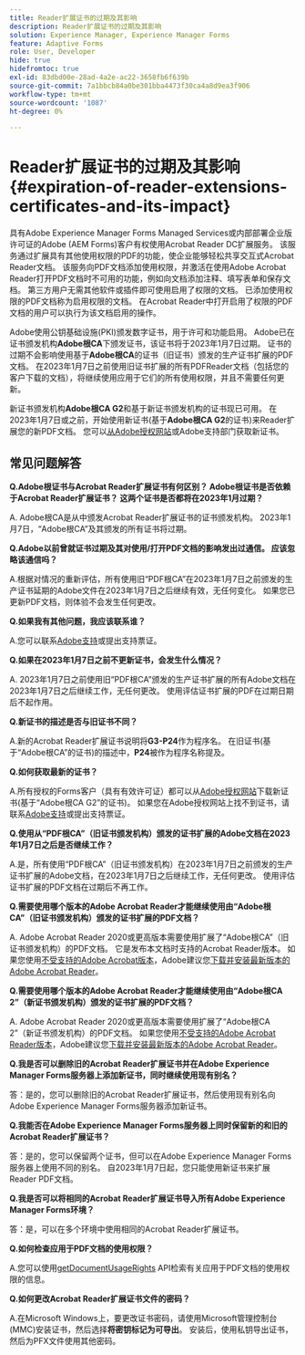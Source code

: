 ```yaml
---
title: Reader扩展证书的过期及其影响
description: Reader扩展证书的过期及其影响
solution: Experience Manager, Experience Manager Forms
feature: Adaptive Forms
role: User, Developer
hide: true
hidefromtoc: true
exl-id: 83dbd00e-28ad-4a2e-ac22-3658fb6f639b
source-git-commit: 7a1bbcb84a0be301bba4473f30ca4a8d9ea3f906
workflow-type: tm+mt
source-wordcount: '1087'
ht-degree: 0%

---
```


# Reader扩展证书的过期及其影响 {#expiration-of-reader-extensions-certificates-and-its-impact}

具有Adobe Experience Manager Forms Managed Services或内部部署企业版许可证的Adobe (AEM Forms)客户有权使用Acrobat Reader DC扩展服务。 该服务通过扩展具有其他使用权限的PDF的功能，使企业能够轻松共享交互式Acrobat Reader文档。 该服务向PDF文档添加使用权限，并激活在使用Adobe Acrobat Reader打开PDF文档时不可用的功能，例如向文档添加注释、填写表单和保存文档。 第三方用户无需其他软件或插件即可使用启用了权限的文档。 已添加使用权限的PDF文档称为启用权限的文档。 在Acrobat Reader中打开启用了权限的PDF文档的用户可以执行为该文档启用的操作。

Adobe使用公钥基础设施(PKI)颁发数字证书，用于许可和功能启用。 Adobe已在证书颁发机构&#x200B;**Adobe根CA**&#x200B;下颁发证书，该证书将于2023年1月7日过期。 证书的过期不会影响使用基于&#x200B;**Adobe根CA**&#x200B;的证书（旧证书）颁发的生产证书扩展的PDF文档。 在2023年1月7日之前使用旧证书扩展的所有PDFReader文档（包括您的客户下载的文档），将继续使用应用于它们的所有使用权限，并且不需要任何更新。

新证书颁发机构&#x200B;**Adobe根CA G2**&#x200B;和基于新证书颁发机构的证书现已可用。 在2023年1月7日或之前，开始使用新证书(基于&#x200B;**Adobe根CA G2**&#x200B;的证书)来Reader扩展您的新PDF文档。  您可以[从Adobe授权网站](https://licensing.adobe.com/)或Adobe支持部门获取新证书。

## 常见问题解答

**Q.Adobe根证书与Acrobat Reader扩展证书有何区别？ Adobe根证书是否依赖于Acrobat Reader扩展证书？ 这两个证书是否都将在2023年1月过期？**

A. Adobe根CA是从中颁发Acrobat Reader扩展证书的证书颁发机构。 2023年1月7日，“Adobe根CA”及其颁发的所有证书将过期。

**Q.Adobe以前曾就证书过期及其对使用/打开PDF文档的影响发出过通信。 应该忽略该通信吗？**

A.根据对情况的重新评估，所有使用旧“PDF根CA”在2023年1月7日之前颁发的生产证书延期的Adobe文件在2023年1月7日之后继续有效，无任何变化。 如果您已更新PDF文档，则体验不会发生任何更改。

**Q.如果我有其他问题，我应该联系谁？**

A.您可以联系[Adobe支持](https://experienceleague.adobe.com/zh-hans?support-solution=Experience+Manager#support)或提出支持票证。

**Q.如果在2023年1月7日之前不更新证书，会发生什么情况？**

A. 2023年1月7日之前使用旧“PDF根CA”颁发的生产证书扩展的所有Adobe文档在2023年1月7日之后继续工作，无任何更改。 使用评估证书扩展的PDF在过期日期后不起作用。

**Q.新证书的描述是否与旧证书不同？**

A.新的Acrobat Reader扩展证书说明将&#x200B;**G3-P24**&#x200B;作为程序名。 在旧证书(基于“Adobe根CA”的证书)的描述中，**P24**&#x200B;被作为程序名称提及。

**Q.如何获取最新的证书？**

A.所有授权的Forms客户（具有有效许可证）都可以从[Adobe授权网站](https://licensing.adobe.com/)下载新证书(基于“Adobe根CA G2”的证书)。 如果您在Adobe授权网站上找不到证书，请联系[Adobe支持](https://experienceleague.adobe.com/zh-hans?support-solution=Experience+Manager&lang=en#support)或提出支持票证。

**Q.使用从“PDF根CA”（旧证书颁发机构）颁发的证书扩展的Adobe文档在2023年1月7日之后是否继续工作？**

A.是，所有使用“PDF根CA”（旧证书颁发机构）在2023年1月7日之前颁发的生产证书扩展的Adobe文档，在2023年1月7日之后继续工作，无任何更改。 使用评估证书扩展的PDF文档在过期后不再工作。

**Q.需要使用哪个版本的Adobe Acrobat Reader才能继续使用由“Adobe根CA”（旧证书颁发机构）颁发的证书扩展的PDF文档？**

A. Adobe Acrobat Reader 2020或更高版本需要使用扩展了“Adobe根CA”（旧证书颁发机构）的PDF文档。 它是发布本文档时支持的Acrobat Reader版本。 如果您使用[不受支持的Adobe Acrobat版本](https://helpx.adobe.com/cn/support/programs/eol-matrix.html)，Adobe建议您[下载并安装最新版本的Adobe Acrobat Reader](https://get.adobe.com/reader/)。

**Q.需要使用哪个版本的Adobe Acrobat Reader才能继续使用由“Adobe根CA 2”（新证书颁发机构）颁发的证书扩展的PDF文档？**

A. Adobe Acrobat Reader 2020或更高版本需要使用扩展了“Adobe根CA 2”（新证书颁发机构）的PDF文档。 如果您使用[不受支持的Adobe Acrobat Reader版本](https://helpx.adobe.com/cn/support/programs/eol-matrix.html)，Adobe建议您[下载并安装最新版本的Adobe Acrobat Reader](https://get.adobe.com/reader/)。

**Q.我是否可以删除旧的Acrobat Reader扩展证书并在Adobe Experience Manager Forms服务器上添加新证书，同时继续使用现有别名？**

答：是的，您可以删除旧的Acrobat Reader扩展证书，然后使用现有别名向Adobe Experience Manager Forms服务器添加新证书。

**Q.我能否在Adobe Experience Manager Forms服务器上同时保留新的和旧的Acrobat Reader扩展证书？**

答：是的，您可以保留两个证书，但可以在Adobe Experience Manager Forms服务器上使用不同的别名。 自2023年1月7日起，您只能使用新证书来扩展Reader PDF文档。

**Q.我是否可以将相同的Acrobat Reader扩展证书导入所有Adobe Experience Manager Forms环境？**

答：是，可以在多个环境中使用相同的Acrobat Reader扩展证书。

**Q.如何检查应用于PDF文档的使用权限？**

A.您可以使用[getDocumentUsageRights](/help/forms/developing/acrobat-reader-dc-extensions-service.md) API检索有关应用于PDF文档的使用权限的信息。

**Q.如何更改Acrobat Reader扩展证书文件的密码？**

A.在Microsoft Windows上，要更改证书密码，请使用Microsoft管理控制台(MMC)安装证书，然后选择&#x200B;**将密钥标记为可导出**。 安装后，使用私钥导出证书，然后为PFX文件使用其他密码。


<!-- 
## Applying the certificates {#obtaning-and-applying-the-certificates} 

You can choose one of the following paths to apply latest certificates:

* [Updating certificates for an AEM Forms on JEE environment](#Updating-and-Applying-certificates-for-an-AEM-Forms-on-JEE-environment) 
* [Updating certificates for an AEM Forms on OSGi environment](#Updating-and-applying-certificates-for-an-AEM-Forms-on-OSGi-environment)

>[!NOTE]
>
>The document uses the term certificates and credentials interchangeably.

### Pre-requisites {#Pre-requisites}

Updating the certificates requires using actions available on AEM Forms administrator console and Reader Extension APIs provided by AEM Forms. The document is intended for users and administrators with knowledge of using Adobe Experience Manger Forms APIs. Before you start, ensure that: 

* the user has administrator rights on underlying AEM Forms environment. 
* the user has setup the [development environment](https://experienceleague.adobe.com/docs/experience-manager-65-lts/developing/devtools/howto-projects-eclipse.html) and has access to it.
* [obtain the certificates](#obtain-the-certificates).


### Obtain the certificates {#obtain-the-certificates}

The Rights credential is delivered as a digital certificate that contains the public key, the private key, and the password used to access the credential.

If your organization purchases a production version of Reader Extensions, the production Rights credential is delivered by Adobe Licensing Website (LWS). A production Rights credential is unique to your organization and can enable the specific usage rights that you require.

If you obtained Reader Extensions through a partner or software provider who integrated Reader Extensions into their software, the Rights credential is provided to you by that partner who, in turn, receives this credential from Adobe.

>[!NOTE]
>
>The Rights credential cannot be used for typical document signing or assertion of identity. For these applications, you can use a self-sign certificate or acquire an identity certificate from a Certificate Authority (CA).

The following types of Rights credentials are available:

**Customer Evaluation**: A credential with a short validity period that is provided to customers who want to evaluate Reader Extensions. Usage rights applied to documents using this credential expire when the credential expires. This type of credential is valid only for two to three months.

**Production**: A credential with a long validity period that is provided to customers who purchased the full product. Production credentials are unique to each customer but can be installed on multiple systems.

If you have already used certificates to reader extend PDF files, download a production certificate from [Adobe Licensing Website (LWS)](https://licensing.adobe.com/).

### Applying certificates for an AEM Forms on JEE environment {#Updating-and-Applying-certificates-for-an-AEM-Forms-on-JEE-environment} 

Applying new certificates on AEM Forms on JEE stack requires importing new credentials and applying usage rights. You can use admin console to import credentials and AEM Forms Reader Extension APIs to apply usage rights. 

#### Import and configure credentials 

You can use the Trust Store Management pages to import a new credential. The Trust Store may contain more than one Reader Extensions credential. Designate one of those credentials as the default Reader Extensions credential. The default credential is used when a Workbench user is unable to determine which credential to use during process creation. These rules apply to default credentials:

* If you import a Reader Extensions credential and the Trust Store contains no other Reader Extensions credentials, it is set as the default.
* If you import a Reader Extensions credential with the Default option selected, the default type is removed from an existing default credential. The imported credential becomes the default.
* You cannot delete a default Reader Extensions credential. To delete the default credential, first set another credential as the default. An exception to this rule is that if there is only one credential, you can delete it even though it is the default.
* You cannot update a default Reader Extensions credential.

To import the credentials: 

1. In administration console, click Settings > Trust Store Management > Local Credentials.
1. Click Import and, under Trust Store Type, select Acrobat Reader DC extensions Credential.
1. (Optional) To indicate that this credential is the default credential to use with Acrobat Reader DC extensions, select Default.
1. In the Alias box, type an identifier for the credential. This identifier is used as the display name for the credential in Acrobat Reader DC extensions. This alias is also used to access the credential programmatically using the AEM forms SDK.
1. Click Choose File to locate the credential, type the password of the credential, and then click OK.

If the error message "Failed to import credential due to either incorrect file format, or incorrect password" appears, verify that the password is valid.

You can also import and delete credentials programmatically. (See [Programming with AEM forms](../../developing/credentials.md).)

<!-- ### Remove usage rights from existing rights-enabled PDF documents

Remove usage rights from existing rights-enabled PDF documents before applying usage rights with latest credentials. AEM Forms on JEE provides APIs to remove usage rights. For detailed instructions, see [Removing Usage Rights from PDF Documents](../../developing/assigning-usage-rights.md#removing-usage-rights-from-pdf-documents).

To remove usage rights for AEM Forms on JEE processes developed in Workbench, see [Workbench Help](https://helpx.adobe.com/content/dam/help/en/experience-manager/6-5/forms/pdf/WorkbenchHelp.pdf). 

#### Apply the usage rights to PDF documents 

After importing new credentials, you can apply usage rights to PDF documents using the Acrobat Reader DC extensions Java Client API and web service.  For details, see [Applying Usage Rights to PDF Documents](../../developing/assigning-usage-rights.md#applying-usage-rights-to-pdf-documents). 


### Applying certificates for an AEM Forms on OSGi environment {#Updating-and-applying-certificates-for-an-AEM-Forms-on-OSGi-environment}

Applying new certificates on AEM Forms on OSGi stack requires importing new credentials and applying usage rights. You can use admin console to import credentials and AEM Forms Reader Extension APIs to apply usage rights. 

#### Import credentials {#Import-credentials}

In an AEM Forms on OSGi environment, a Reader Extension credential is associated with fd-service user. Before adding credentials for fd-user key store, perform the following steps to create a key store: 

1. Log in to your AEM Author instance as an Administrator.
1. Go to **[!UICONTROL Tools]**> **[!UICONTROL Security]**>**[!UICONTROL Users]**.
1. Scroll down the list of users until you find fd-service user account.
1. Click **[!UICONTROL fd-service]** user.
1. Click keystore tab.
1. Click **[!UICONTROL Create KeyStore]**.
1. Set the KeyStore Access Password and save your settings to create the KeyStore password.

After creating the key-store, add credentials to fd-service user. The following video explains the steps: 

>[!VIDEO](https://images-tv.adobe.com/mpcv3/5577/8db8e554-f04b-4fae-8108-b9b5e0eb03ad_1627925794.854x480at800_h264.mp4)

The following command list the details of the pfx file. Before running the command, navigate to the directory that contains the .pfx file.

`keytool -v -list -storetype pkcs12 -keystore [name of your .pfx file]`

For example, keytool -v -list -storetype pkcs12 -keystore 1005566.pfx where 1005566.pfx is the name of my pfx file

<!-- ### Remove usage rights from existing rights-enabled PDF documents

Remove usage rights from existing rights-enabled PDF documents before applying usage rights with latest credentials. You can remove the usage rights for a document by invoking the removeUsageRights API from within the docAssuranceServiceAPI. For detailed information, see [Remove Usage Rights](/help/forms/using/aem-document-services-programmatically.md#removing-usage-rights) document.

#### Apply the usage rights to PDF documents 

To apply usage rights in an AEM Forms on OSGi environment, Create custom OSGi service to usage rights to the documents. You can also create a servlet with a POST method to return the reader extended PDF to the user. For detailed instructions, see [Applying Reader Extensions](https://experienceleague.adobe.com/docs/experience-manager-learn/forms/document-services/apply-reader-extension-rights-to-pdf.html?lang=zh-Hans).  -->
